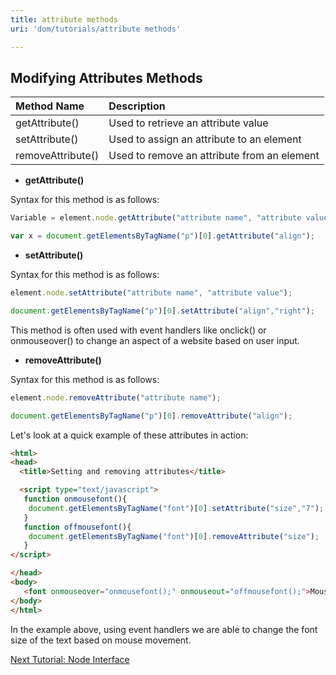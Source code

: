 ```yaml
---
title: attribute methods
uri: 'dom/tutorials/attribute methods'

---
```

## Modifying Attributes Methods

|Method Name|Description|
|:----------|:----------|
|getAttribute()|Used to retrieve an attribute value|
|setAttribute()|Used to assign an attribute to an element|
|removeAttribute()|Used to remove an attribute from an element|

-   **getAttribute()**

Syntax for this method is as follows:

``` js
Variable = element.node.getAttribute("attribute name", "attribute value");
```

``` js
var x = document.getElementsByTagName("p")[0].getAttribute("align");
```

-   **setAttribute()**

Syntax for this method is as follows:

``` js
element.node.setAttribute("attribute name", "attribute value");
```

``` js
document.getElementsByTagName("p")[0].setAttribute("align","right");
```

 This method is often used with event handlers like onclick() or onmouseover() to change an aspect of a website based on user input.

-   **removeAttribute()**

Syntax for this method is as follows:

``` js
element.node.removeAttribute("attribute name");
```

``` js
document.getElementsByTagName("p")[0].removeAttribute("align");
```

 Let's look at a quick example of these attributes in action:

``` html
<html>
<head>
  <title>Setting and removing attributes</title>

  <script type="text/javascript">
   function onmousefont(){
    document.getElementsByTagName("font")[0].setAttribute("size","7");
   }
   function offmousefont(){
    document.getElementsByTagName("font")[0].removeAttribute("size");
   }
</script>

</head>
<body>
   <font onmouseover="onmousefont();" onmouseout="offmousefont();">Mouse over me! </font>
</body>
</html>
```

 In the example above, using event handlers we are able to change the font size of the text based on mouse movement.

[Next Tutorial: Node Interface](/dom/tutorials/node_interface)
